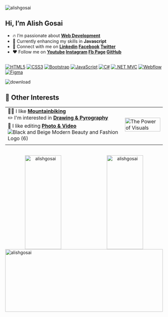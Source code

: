 
<p align="left"> 
  <img src="https://komarev.com/ghpvc/?username=alishgosai&label=Profile%20views&color=0e75b6&style=flat" alt="alishgosai" /> 
</p>

## Hi, I’m Alish Gosai

- 🔥 I’m passionate about **[Web Development](https://alishgosai.com)**
- 🌱 Currently enhancing my skills in **Javascript**
- 💬 Connect with me on **[Linkedin](https://www.linkedin.com/in/alishgosai/)  [Facebook](https://www.facebook.com/alishgosai)  [Twitter](https://x.com/intent/follow?screen_name=alishgosai&followConfirm=true)**
- ❤️ Follow me on **[Youtube](www.youtube.com/c/ALISHGOSAI?sub_confirmation=1)  [Instagram](https://www.instagram.com/alish___gosai/)  [Fb Page](https://www.facebook.com/profile.php?id=100063920770308)  [GitHub](https://github.com/alishgosai)**
  <br>
  <br>


[![HTML5](https://img.shields.io/badge/HTML5-E34F26?style=for-the-badge&logo=html5&logoColor=white)]()
[![CSS3](https://img.shields.io/badge/CSS3-1572B6?style=for-the-badge&logo=css3&logoColor=white)]()
[![Bootstrap](https://img.shields.io/badge/Bootstrap-563D7C?style=for-the-badge&logo=bootstrap&logoColor=white)]()
[![JavaScript](https://img.shields.io/badge/JavaScript-F7DF1E?style=for-the-badge&logo=javascript&logoColor=black)]()
[![C#](https://img.shields.io/badge/C%23-239120?style=for-the-badge&logo=c-sharp&logoColor=white)]()
[![.NET MVC](https://img.shields.io/badge/.NET_MVC-5C2D91?style=for-the-badge&logo=.net&logoColor=white)]()
[![Webflow](https://img.shields.io/badge/Webflow-4353FF?style=for-the-badge&logo=webflow&logoColor=white)]()
[![Figma](https://img.shields.io/badge/Figma-F24E1E?style=for-the-badge&logo=figma&logoColor=white)]()


![download](https://github.com/alishgosai/alishgosai/assets/143699191/e5e97d67-bcdf-4d94-88f9-43e4507e3a20)

## 🎨 Other Interests

|                                         |                                                |
| :-------------------------------------- | :--------------------------------------------- |
|  🚴‍♂️ I like **[Mountainbiking](https://www.youtube.com/@ALISHGOSAI)** <br> ✏️ I'm interested in **[Drawing & Pyrography](https://www.facebook.com/stories/2398876757073650/?source=profile_highlight)** <br> 📸 I like editing **[Photo & Video](https://www.instagram.com/alish___gosai/)** <img src="https://github.com/alishgosai/alishgosai/assets/143699191/3ebbcc28-3b87-4f7b-94b2-eb71b5d1e642" alt="Black and Beige Modern Beauty and Fashion Logo (6)" width="auto">| <img src="https://github.com/alishgosai/alishgosai/assets/143699191/a4d34e33-0c4c-4da6-97d9-82fbba22b801" alt="The Power of Visuals" width="100%"> |
|                                         |                                                |


<br>
<p align="center" style="margin: 0; padding: 0;">
  <img align="left" width="48%" height="300px" src="https://github-readme-streak-stats.herokuapp.com/?user=alishgosai&theme=dark&hide_border=true" alt="alishgosai" />
  <img align="right" width="48%" height="300px" src="https://github-readme-stats.vercel.app/api/top-langs/?username=alishgosai&layout=compact&theme=dark&hide_border=true" alt="alishgosai" />
</p>

<p>
  <a href="https://github.com/ryo-ma/github-profile-trophy">
    <img src="https://github-profile-trophy.vercel.app/?username=alishgosai&theme=onestar&column=4&no-frame=true&no-bg=true" alt="alishgosai" width="100%" height="200px"/>
  </a>
</p>
